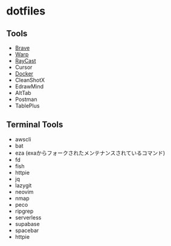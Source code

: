 # dotfiles

## Tools
  - [Brave](https://brave.com/)
  - [Warp](https://www.warp.dev/)
  - [RayCast](https://www.raycast.com/)
  - Cursor
  - [Docker](https://docs.docker.jp/docker-for-mac/install.html)
  - CleanShotX
  - EdrawMind
  - AltTab
  - Postman
  - TablePlus

## Terminal Tools
  - awscli
  - bat
  - eza (exaからフォークされたメンテナンスされているコマンド)
  - fd
  - fish
  - httpie
  - jq
  - lazygit
  - neovim
  - nmap
  - peco
  - ripgrep
  - serverless
  - supabase
  - spacebar
  - httpie
